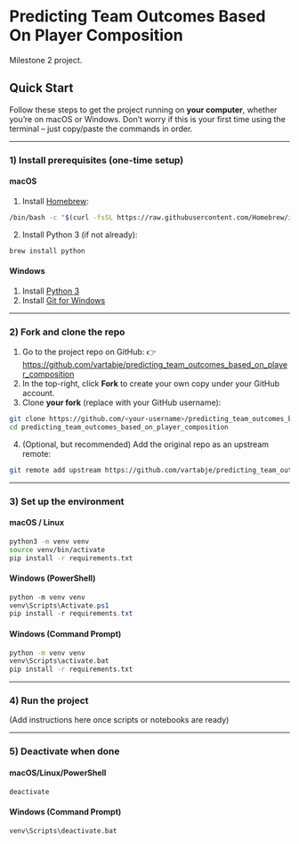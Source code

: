 # Predicting Team Outcomes Based On Player Composition

Milestone 2 project.

## Quick Start

Follow these steps to get the project running on **your computer**, whether you’re on macOS or Windows. Don’t worry if this is your first time using the terminal – just copy/paste the commands in order.

---

### 1) Install prerequisites (one-time setup)

#### macOS
1. Install [Homebrew](https://brew.sh/):
```bash
/bin/bash -c "$(curl -fsSL https://raw.githubusercontent.com/Homebrew/install/HEAD/install.sh)"
```
2. Install Python 3 (if not already):
```bash
brew install python
```

#### Windows
1. Install [Python 3](https://www.python.org/downloads/)
2. Install [Git for Windows](https://git-scm.com/download/win)

---

### 2) Fork and clone the repo

1. Go to the project repo on GitHub: 👉 https://github.com/vartabje/predicting_team_outcomes_based_on_player_composition
2. In the top-right, click **Fork** to create your own copy under your GitHub account.
3. Clone **your fork** (replace <your-username> with your GitHub username):
```bash
git clone https://github.com/<your-username>/predicting_team_outcomes_based_on_player_composition.git
cd predicting_team_outcomes_based_on_player_composition
```
4. (Optional, but recommended) Add the original repo as an upstream remote:
```bash
git remote add upstream https://github.com/vartabje/predicting_team_outcomes_based_on_player_composition.git
```

---

### 3) Set up the environment

#### macOS / Linux
```bash
python3 -m venv venv
source venv/bin/activate
pip install -r requirements.txt
```

#### Windows (PowerShell)
```powershell
python -m venv venv
venv\Scripts\Activate.ps1
pip install -r requirements.txt
```

#### Windows (Command Prompt)
```cmd
python -m venv venv
venv\Scripts\activate.bat
pip install -r requirements.txt
```

---

### 4) Run the project
(Add instructions here once scripts or notebooks are ready)

---

### 5) Deactivate when done

#### macOS/Linux/PowerShell
```bash
deactivate
```

#### Windows (Command Prompt)
```cmd
venv\Scripts\deactivate.bat
```
